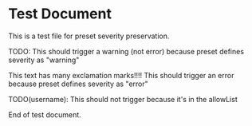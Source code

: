 # Test Document

This is a test file for preset severity preservation.

TODO: This should trigger a warning (not error) because preset defines severity as "warning"

This text has many exclamation marks!!!! This should trigger an error because preset defines severity as "error"

TODO(username): This should not trigger because it's in the allowList

End of test document.
